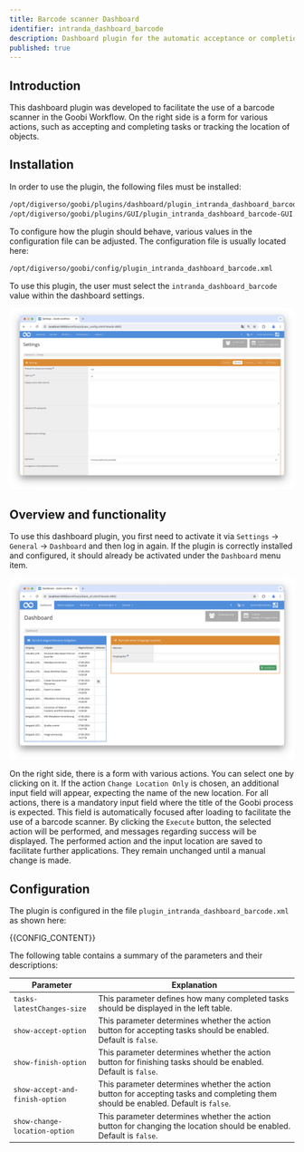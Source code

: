 ```yaml
---
title: Barcode scanner Dashboard
identifier: intranda_dashboard_barcode
description: Dashboard plugin for the automatic acceptance or completion of workflow steps and for changing location details using a barcode scanner
published: true
---
```


## Introduction
This dashboard plugin was developed to facilitate the use of a barcode scanner in the Goobi Workflow. On the right side is a form for various actions, such as accepting and completing tasks or tracking the location of objects.

## Installation
In order to use the plugin, the following files must be installed:

```bash
/opt/digiverso/goobi/plugins/dashboard/plugin_intranda_dashboard_barcode.jar
/opt/digiverso/goobi/plugins/GUI/plugin_intranda_dashboard_barcode-GUI.jar
```

To configure how the plugin should behave, various values in the configuration file can be adjusted. The configuration file is usually located here: 


```bash
/opt/digiverso/goobi/config/plugin_intranda_dashboard_barcode.xml
```

To use this plugin, the user must select the `intranda_dashboard_barcode` value within the dashboard settings.

![Selection of the dashboard in the user settings](screen1_en.png)

## Overview and functionality
To use this dashboard plugin, you first need to activate it via `Settings` -> `General` -> `Dashboard` and then log in again. If the plugin is correctly installed and configured, it should already be activated under the `Dashboard` menu item.

![User interface of the dashboard](screen2_de.png)

On the right side, there is a form with various actions. You can select one by clicking on it. If the action `Change Location Only` is chosen, an additional input field will appear, expecting the name of the new location. For all actions, there is a mandatory input field where the title of the Goobi process is expected. This field is automatically focused after loading to facilitate the use of a barcode scanner. By clicking the `Execute` button, the selected action will be performed, and messages regarding success will be displayed. The performed action and the input location are saved to facilitate further applications. They remain unchanged until a manual change is made.

## Configuration
The plugin is configured in the file `plugin_intranda_dashboard_barcode.xml` as shown here:

{{CONFIG_CONTENT}}

The following table contains a summary of the parameters and their descriptions:

Parameter               | Explanation
------------------------|------------------------------------
| `tasks-latestChanges-size`      | This parameter defines how many completed tasks should be displayed in the left table. |
| `show-accept-option`            | This parameter determines whether the action button for accepting tasks should be enabled. Default is `false`. |
| `show-finish-option`            | This parameter determines whether the action button for finishing tasks should be enabled. Default is `false`. |
| `show-accept-and-finish-option` | This parameter determines whether the action button for accepting tasks and completing them should be enabled. Default is `false`. |
| `show-change-location-option`   | This parameter determines whether the action button for changing the location should be enabled. Default is `false`. |